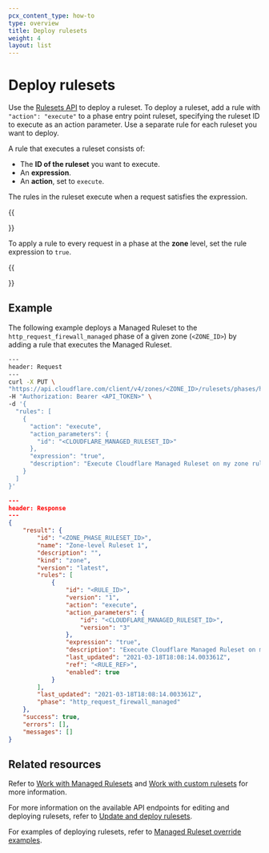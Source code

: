 ```yaml
---
pcx_content_type: how-to
type: overview
title: Deploy rulesets
weight: 4
layout: list
---
```


# Deploy rulesets

Use the [Rulesets API](/ruleset-engine/rulesets-api/) to deploy a ruleset. To deploy a ruleset, add a rule with `"action": "execute"` to a phase entry point ruleset, specifying the ruleset ID to execute as an action parameter. Use a separate rule for each ruleset you want to deploy.

A rule that executes a ruleset consists of:

- The **ID of the ruleset** you want to execute.
- An **expression**.
- An **action**, set to `execute`.

The rules in the ruleset execute when a request satisfies the expression.

{{<Aside type="note">}}

To apply a rule to every request in a phase at the **zone** level, set the rule expression to `true`.

{{</Aside>}}

## Example

The following example deploys a Managed Ruleset to the `http_request_firewall_managed` phase of a given zone (`<ZONE_ID>`) by adding a rule that executes the Managed Ruleset.

```bash
---
header: Request
---
curl -X PUT \
"https://api.cloudflare.com/client/v4/zones/<ZONE_ID>/rulesets/phases/http_request_firewall_managed/entrypoint" \
-H "Authorization: Bearer <API_TOKEN>" \
-d '{
  "rules": [
    {
      "action": "execute",
      "action_parameters": {
        "id": "<CLOUDFLARE_MANAGED_RULESET_ID>"
      },
      "expression": "true",
      "description": "Execute Cloudflare Managed Ruleset on my zone ruleset"
    }
  ]
}'
```

```json
---
header: Response
---
{
	"result": {
		"id": "<ZONE_PHASE_RULESET_ID>",
		"name": "Zone-level Ruleset 1",
		"description": "",
		"kind": "zone",
		"version": "latest",
		"rules": [
			{
				"id": "<RULE_ID>",
				"version": "1",
				"action": "execute",
				"action_parameters": {
					"id": "<CLOUDFLARE_MANAGED_RULESET_ID>",
					"version": "3"
				},
				"expression": "true",
				"description": "Execute Cloudflare Managed Ruleset on my zone ruleset",
				"last_updated": "2021-03-18T18:08:14.003361Z",
				"ref": "<RULE_REF>",
				"enabled": true
			}
		],
		"last_updated": "2021-03-18T18:08:14.003361Z",
		"phase": "http_request_firewall_managed"
	},
	"success": true,
	"errors": [],
	"messages": []
}
```

## Related resources

Refer to [Work with Managed Rulesets](/ruleset-engine/managed-rulesets/) and [Work with custom rulesets](/ruleset-engine/custom-rulesets/) for more information.

For more information on the available API endpoints for editing and deploying rulesets, refer to [Update and deploy rulesets](/ruleset-engine/rulesets-api/update/).

For examples of deploying rulesets, refer to [Managed Ruleset override examples](/ruleset-engine/managed-rulesets/override-examples/).
